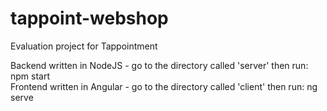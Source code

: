 # tappoint-webshop
Evaluation project for Tappointment

Backend written in NodeJS - go to the directory called 'server' then run: npm start  
Frontend written in Angular - go to the directory called 'client' then run: ng serve
